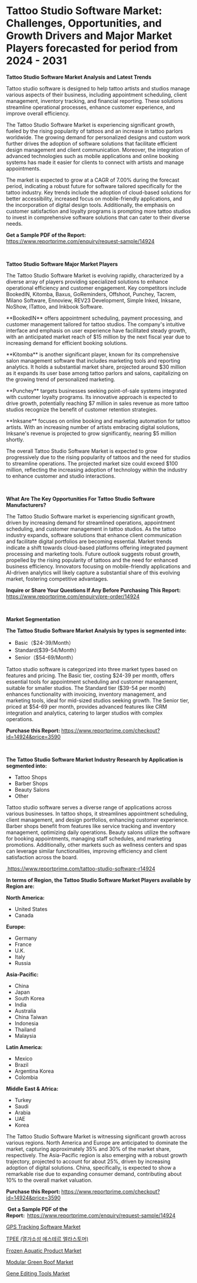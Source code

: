 <p><h1>Tattoo Studio Software Market: Challenges, Opportunities, and Growth Drivers and Major Market Players forecasted for period from 2024 - 2031</h1></p><p><strong>Tattoo Studio Software Market Analysis and Latest Trends</strong></p>
<p><p>Tattoo studio software is designed to help tattoo artists and studios manage various aspects of their business, including appointment scheduling, client management, inventory tracking, and financial reporting. These solutions streamline operational processes, enhance customer experience, and improve overall efficiency.</p><p>The Tattoo Studio Software Market is experiencing significant growth, fueled by the rising popularity of tattoos and an increase in tattoo parlors worldwide. The growing demand for personalized designs and custom work further drives the adoption of software solutions that facilitate efficient design management and client communication. Moreover, the integration of advanced technologies such as mobile applications and online booking systems has made it easier for clients to connect with artists and manage appointments.</p><p>The market is expected to grow at a CAGR of 7.00% during the forecast period, indicating a robust future for software tailored specifically for the tattoo industry. Key trends include the adoption of cloud-based solutions for better accessibility, increased focus on mobile-friendly applications, and the incorporation of digital design tools. Additionally, the emphasis on customer satisfaction and loyalty programs is prompting more tattoo studios to invest in comprehensive software solutions that can cater to their diverse needs.</p></p>
<p><strong>Get a Sample PDF of the Report:&nbsp;</strong> <a href="https://www.reportprime.com/enquiry/request-sample/14924">https://www.reportprime.com/enquiry/request-sample/14924</a></p>
<p>&nbsp;</p>
<p><strong>Tattoo Studio Software Major Market Players</strong></p>
<p><p>The Tattoo Studio Software Market is evolving rapidly, characterized by a diverse array of players providing specialized solutions to enhance operational efficiency and customer engagement. Key competitors include BookedIN, Kitomba, Baxus, GoReminders, Offshoot, Punchey, Tacrem, Milano Software, Ennoview, REV23 Development, Simple Inked, Inksane, NoShow, ITattoo, and Inkbook Software.</p><p>**BookedIN** offers appointment scheduling, payment processing, and customer management tailored for tattoo studios. The company's intuitive interface and emphasis on user experience have facilitated steady growth, with an anticipated market reach of $15 million by the next fiscal year due to increasing demand for efficient booking solutions.</p><p>**Kitomba** is another significant player, known for its comprehensive salon management software that includes marketing tools and reporting analytics. It holds a substantial market share, projected around $30 million as it expands its user base among tattoo parlors and salons, capitalizing on the growing trend of personalized marketing.</p><p>**Punchey** targets businesses seeking point-of-sale systems integrated with customer loyalty programs. Its innovative approach is expected to drive growth, potentially reaching $7 million in sales revenue as more tattoo studios recognize the benefit of customer retention strategies.</p><p>**Inksane** focuses on online booking and marketing automation for tattoo artists. With an increasing number of artists embracing digital solutions, Inksane's revenue is projected to grow significantly, nearing $5 million shortly.</p><p>The overall Tattoo Studio Software Market is expected to grow progressively due to the rising popularity of tattoos and the need for studios to streamline operations. The projected market size could exceed $100 million, reflecting the increasing adoption of technology within the industry to enhance customer and studio interactions.</p></p>
<p>&nbsp;</p>
<p><strong>What Are The Key Opportunities For Tattoo Studio Software Manufacturers?</strong></p>
<p><p>The Tattoo Studio Software market is experiencing significant growth, driven by increasing demand for streamlined operations, appointment scheduling, and customer management in tattoo studios. As the tattoo industry expands, software solutions that enhance client communication and facilitate digital portfolios are becoming essential. Market trends indicate a shift towards cloud-based platforms offering integrated payment processing and marketing tools. Future outlook suggests robust growth, propelled by the rising popularity of tattoos and the need for enhanced business efficiency. Innovators focusing on mobile-friendly applications and AI-driven analytics will likely capture a substantial share of this evolving market, fostering competitive advantages.</p></p>
<p><strong>Inquire or Share Your Questions If Any Before Purchasing This Report:</strong> <a href="https://www.reportprime.com/enquiry/pre-order/14924">https://www.reportprime.com/enquiry/pre-order/14924</a></p>
<p>&nbsp;</p>
<p><strong>Market Segmentation</strong></p>
<p><strong>The Tattoo Studio Software Market Analysis by types is segmented into:</strong></p>
<p><ul><li>Basic（$24-39/Month）</li><li>Standard($39-54/Month）</li><li>Senior（$54-69/Month）</li></ul></p>
<p><p>Tattoo studio software is categorized into three market types based on features and pricing. The Basic tier, costing $24-39 per month, offers essential tools for appointment scheduling and customer management, suitable for smaller studios. The Standard tier ($39-54 per month) enhances functionality with invoicing, inventory management, and marketing tools, ideal for mid-sized studios seeking growth. The Senior tier, priced at $54-69 per month, provides advanced features like CRM integration and analytics, catering to larger studios with complex operations.</p></p>
<p><strong>Purchase this Report:&nbsp;</strong><a href="https://www.reportprime.com/checkout?id=14924&price=3590">https://www.reportprime.com/checkout?id=14924&price=3590</a></p>
<p>&nbsp;</p>
<p><strong>The Tattoo Studio Software Market Industry Research by Application is segmented into:</strong></p>
<p><ul><li>Tattoo Shops</li><li>Barber Shops</li><li>Beauty Salons</li><li>Other</li></ul></p>
<p><p>Tattoo studio software serves a diverse range of applications across various businesses. In tattoo shops, it streamlines appointment scheduling, client management, and design portfolios, enhancing customer experience. Barber shops benefit from features like service tracking and inventory management, optimizing daily operations. Beauty salons utilize the software for booking appointments, managing staff schedules, and marketing promotions. Additionally, other markets such as wellness centers and spas can leverage similar functionalities, improving efficiency and client satisfaction across the board.</p></p>
<p><a href="https://www.reportprime.com/tattoo-studio-software-r14924">&nbsp;https://www.reportprime.com/tattoo-studio-software-r14924</a></p>
<p><strong>In terms of Region, the Tattoo Studio Software Market Players available by Region are:</strong></p>
<p>
    <p> <strong> North America: </strong>
        <ul>
            <li>United States</li>
            <li>Canada</li>
        </ul>
        </p> 
    <p> <strong> Europe: </strong>
        <ul>
            <li>Germany</li>
            <li>France</li>
            <li>U.K.</li>
            <li>Italy</li>
            <li>Russia</li>
        </ul>
        </p> 
    <p> <strong> Asia-Pacific: </strong>
        <ul>
            <li>China</li>
            <li>Japan</li>
            <li>South Korea</li>
            <li>India</li>
            <li>Australia</li>
            <li>China Taiwan</li>
            <li>Indonesia</li>
            <li>Thailand</li>
            <li>Malaysia</li>
        </ul>
        </p> 
    <p> <strong> Latin America: </strong>
        <ul>
            <li>Mexico</li>
            <li>Brazil</li>
            <li>Argentina Korea</li>
            <li>Colombia</li>
        </ul>
        </p> 
    <p> <strong> Middle East & Africa: </strong>
        <ul>
            <li>Turkey</li>
            <li>Saudi</li>
            <li>Arabia</li>
            <li>UAE</li>
            <li>Korea</li>
        </ul>
    </p>
    </p>
<p><p>The Tattoo Studio Software Market is witnessing significant growth across various regions. North America and Europe are anticipated to dominate the market, capturing approximately 35% and 30% of the market share, respectively. The Asia-Pacific region is also emerging with a robust growth trajectory, projected to account for about 25%, driven by increasing adoption of digital solutions. China, specifically, is expected to show a remarkable rise due to expanding consumer demand, contributing about 10% to the overall market valuation.</p></p>
<p><strong>Purchase this Report: </strong><a href="https://www.reportprime.com/checkout?id=14924&price=3590">https://www.reportprime.com/checkout?id=14924&price=3590</a></p>
<p>&nbsp;<strong>Get a Sample PDF of the Report:&nbsp;&nbsp;</strong><a href="https://www.reportprime.com/enquiry/request-sample/14924">https://www.reportprime.com/enquiry/request-sample/14924</a></p>
<p><strong></strong></p>
<p><p><a href="https://github.com/RoseBoyd475/Market-Research-Report-List-1/blob/main/gps-tracking-software-market.md">GPS Tracking Software Market</a></p><p><a href="https://medium.com/@sadiejast2023/%EA%B8%80%EB%A1%9C%EB%B2%8C-tpee-%EC%97%B4%EA%B0%80%EC%86%8C%EC%84%B1-%EC%97%90%EC%8A%A4%ED%84%B0-%EC%97%98%EB%9D%BC%EC%8A%A4%ED%86%A0%EB%A8%B8-%EC%8B%9C%EC%9E%A5-%EB%8F%99%ED%96%A5-2024%EB%85%84%EB%B6%80%ED%84%B0-2031%EB%85%84%EA%B9%8C%EC%A7%80%EC%9D%98-%EC%84%B1%EC%9E%A5-%EA%B8%B0%ED%9A%8C%EC%99%80-%EB%8F%84%EC%A0%84-%EA%B3%BC%EC%A0%9C%EC%97%90-%EB%8C%80%ED%95%9C-%ED%86%B5%EC%B0%B0%EB%A0%A5-9a253b4a6db0">TPEE (열가소성 에스테르 엘라스토머)</a></p><p><a href="https://issuu.com/reportprime-2/docs/frozen-aquatic-product-market-size-_3487999b15d918">Frozen Aquatic Product Market</a></p><p><a href="https://issuu.com/reportprime-2/docs/modular-green-roof-market-size-2030_113aa71a1ecf42">Modular Green Roof Market</a></p><p><a href="https://www.linkedin.com/pulse/comprehensive-look-product-type-zinc-finger-nucleases-zfnstalenscrispr-cas-av7uf?trackingId=NrgfNkoCRnmEeUlxCgAO1A%3D%3D">Gene Editing Tools Market</a></p></p>
